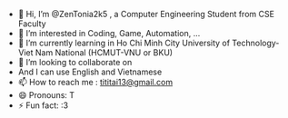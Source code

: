 - 👋 Hi, I’m @ZenTonia2k5 , a Computer Engineering Student from CSE Faculty
- 👀 I’m interested in Coding, Game, Automation, ...
- 🌱 I’m currently learning in Ho Chi Minh City University of Technology- Viet Nam National (HCMUT-VNU or BKU)
- 💞️ I’m looking to collaborate on
- And I can use English and Vietnamese
- 📫 How to reach me : tititai13@gmail.com
- 😄 Pronouns: T
- ⚡ Fun fact: :3

<!---
ZenTonia2k5/ZenTonia2k5 is a ✨ special ✨ repository because its `README.md` (this file) appears on your GitHub profile.
You can click the Preview link to take a look at your changes.
--->
